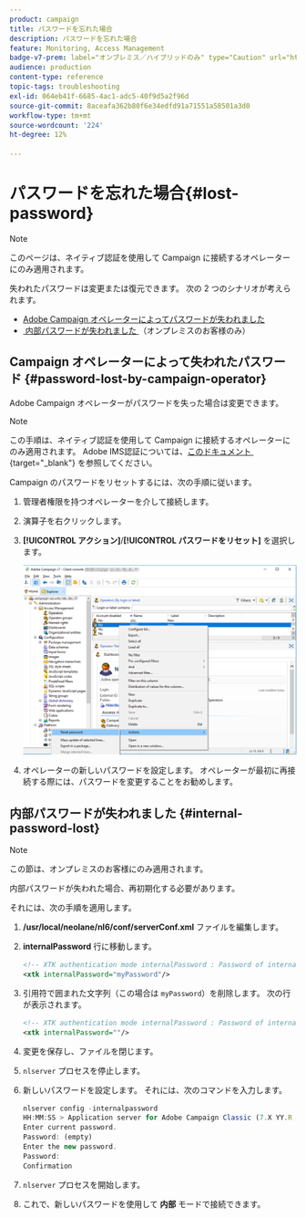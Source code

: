 ```yaml
---
product: campaign
title: パスワードを忘れた場合
description: パスワードを忘れた場合
feature: Monitoring, Access Management
badge-v7-prem: label="オンプレミス／ハイブリッドのみ" type="Caution" url="https://experienceleague.adobe.com/docs/campaign-classic/using/installing-campaign-classic/architecture-and-hosting-models/hosting-models-lp/hosting-models.html?lang=ja" tooltip="オンプレミスデプロイメントとハイブリッドデプロイメントにのみ適用されます"
audience: production
content-type: reference
topic-tags: troubleshooting
exl-id: 064eb41f-6685-4ac1-adc5-40f9d5a2f96d
source-git-commit: 8aceafa362b80f6e34edfd91a71551a58501a3d0
workflow-type: tm+mt
source-wordcount: '224'
ht-degree: 12%

---
```


# パスワードを忘れた場合{#lost-password}

>[!NOTE]
>
>このページは、ネイティブ認証を使用して Campaign に接続するオペレーターにのみ適用されます。

失われたパスワードは変更または復元できます。
次の 2 つのシナリオが考えられます。

* [Adobe Campaign オペレーターによってパスワードが失われました](#password-lost-by-campaign-operator)
* [&#x200B; 内部パスワードが失われました &#x200B;](#internal-password-lost) （オンプレミスのお客様のみ）

## Campaign オペレーターによって失われたパスワード {#password-lost-by-campaign-operator}

Adobe Campaign オペレーターがパスワードを失った場合は変更できます。

>[!NOTE]
>
>この手順は、ネイティブ認証を使用して Campaign に接続するオペレーターにのみ適用されます。 Adobe IMS認証については、[&#x200B; このドキュメント &#x200B;](https://helpx.adobe.com/ie/manage-account/using/change-or-reset-password.html){target="_blank"} を参照してください。

Campaign のパスワードをリセットするには、次の手順に従います。

1. 管理者権限を持つオペレーターを介して接続します。
1. 演算子を右クリックします。
1. **[!UICONTROL アクション]**/**[!UICONTROL パスワードをリセット]** を選択します。

   ![](assets/operator-passwd.png)

1. オペレーターの新しいパスワードを設定します。 オペレーターが最初に再接続する際には、パスワードを変更することをお勧めします。

## 内部パスワードが失われました {#internal-password-lost}

>[!NOTE]
>
>この節は、オンプレミスのお客様にのみ適用されます。

内部パスワードが失われた場合、再初期化する必要があります。

それには、次の手順を適用します。

1. **/usr/local/neolane/nl6/conf/serverConf.xml** ファイルを編集します。

1. **internalPassword** 行に移動します。

   ```xml
   <!-- XTK authentication mode internalPassword : Password of internal account -->
   <xtk internalPassword="myPassword"/>
   ```

1. 引用符で囲まれた文字列（この場合は `myPassword`）を削除します。 次の行が表示されます。

   ```xml
   <!-- XTK authentication mode internalPassword : Password of internal account -->
   <xtk internalPassword=""/>
   ```

1. 変更を保存し、ファイルを閉じます。

1. `nlserver` プロセスを停止します。

1. 新しいパスワードを設定します。 それには、次のコマンドを入力します。

   ```javascript
   nlserver config -internalpassword
   HH:MM:SS > Application server for Adobe Campaign Classic (7.X YY.R build XXX@SHA1) of DD/MM/YYYY
   Enter current password.
   Password: (empty)
   Enter the new password.
   Password: 
   Confirmation 
   ```

1. `nlserver` プロセスを開始します。

1. これで、新しいパスワードを使用して **内部** モードで接続できます。
